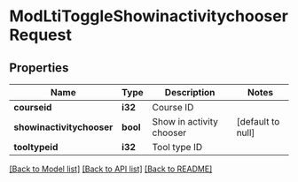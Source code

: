 # ModLtiToggleShowinactivitychooserRequest

## Properties

Name | Type | Description | Notes
------------ | ------------- | ------------- | -------------
**courseid** | **i32** | Course ID | 
**showinactivitychooser** | **bool** | Show in activity chooser | [default to null]
**tooltypeid** | **i32** | Tool type ID | 

[[Back to Model list]](../README.md#documentation-for-models) [[Back to API list]](../README.md#documentation-for-api-endpoints) [[Back to README]](../README.md)


